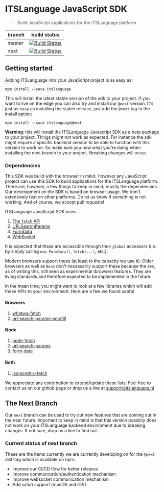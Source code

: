 # ITSLanguage JavaScript SDK

> Build JavaScript applications for the ITSLanguage platform.

| branch | build status |
| ------ | ------------ |
| master | [![Build Status][master build logo]][travis] |
| next   | [![Build Status][next build logo]][travis] |

## Getting started

Adding ITSLanguage into your JavaScript project is as easy as:

```shell
npm install --save itslanguage
```

This will install the latest stable version of the sdk to your project. If you want to live on the
edge you can also try and install our `@next` version. It's just as easy as installing the stable
release, just add the `@next` tag to the install option:


```shell
npm install --save itslanguage@next
```

**Warning**: this will install the ITSLanguage Javascript SDK as a beta package to your project.
Things might not work as expected. For instance the sdk might require a specific backend version 
to be able to function with this version to work on. So make sure you now what you're doing when
installing the next branch to your project. Breaking changes will occur.

### Dependencies

This SDK was build with the browser in mind. However any JavaScript project can use this SDK to
build applications for the ITSLanguage platform. There are, however, a few things to keep in mind;
mostly the dependencies. Our development on the SDK is based on browser usage. We don't extensively
test on other platforms. Do let us know if something is not working. And of course, we accept pull
requests!

ITSLanguage JavaScript SDK uses:

1. [The `fetch` API][MDN fetch]
1. [URLSearchParams][MDN URLSearchParams]
1. [FormData][MDN FormData]
1. [WebSocket][MDN WebSocket]

It is expected that these are accessible through their `global` accessors (i.e.
by simply calling `new FormData()`, `fetch(...)`, etc.).

Modern browsers support these (at least to the capacity we use it). Older
browsers as well as `Node` don't necessarily support these because the are, as
of writing this, still seen as experimental (browser) features. They are living
standards and therefore expected to be implemented in the future.

In the mean time; you might want to look at a few libraries which will add
these APIs to your environment. Here are a few we found useful.

#### Browsers

1. [whatwg-fetch][NPM whatwg-fetch]
1. [url-search-params-polyfill][NPM url-search-params-polyfill]

#### Node

1. [node-fetch][NPM node-fetch]
1. [url-search-params][NPM url-search-params]
1. [form-data][NPM form-data]

#### Both

1. [isomorphic-fetch][NPM isomorphic-fetch]

We appreciate any contribution to extend/update these lists. Feel free to contact us on our github
page or drop us a line at support@itslanguage.nl

## The Next Branch

Our `next` branch can be used to try out new features that are coming out in the near future.
Important to keep in mind is that this version possibly does not work on your ITSLanguage
backend environment due to breaking changes. If not sure, drop us a line to find out.  

### Current status of next branch

These are the items currently we are currently developing on for the `@next` dist-tag which is
available on npm.
- Improve our CI/CD flow for better releases
- Improve communication/authentication mechanism
- Improve websocket communication mechanism
- Add safari support (macOS and iOS)

[master build logo]: https://travis-ci.org/itslanguage/itslanguage-js.svg?branch=master
[next build logo]: https://travis-ci.org/itslanguage/itslanguage-js.svg?branch=next
[travis]: https://travis-ci.org/itslanguage/itslanguage-js

[MDN fetch]: https://developer.mozilla.org/en/docs/Web/API/Fetch_API
[MDN URLSearchParams]: https://developer.mozilla.org/en-US/docs/Web/API/URLSearchParams
[MDN FormData]: https://developer.mozilla.org/en-US/docs/Web/API/FormData
[MDN WebSocket]: https://developer.mozilla.org/en-US/docs/Web/API/WebSocket

[NPM isomorphic-fetch]: https://www.npmjs.com/package/isomorphic-fetch
[NPM form-data]: https://www.npmjs.com/package/form-data
[NPM node-fetch]: https://www.npmjs.com/package/node-fetch
[NPM url-search-params]: https://www.npmjs.com/package/url-search-params
[NPM whatwg-fetch]: https://www.npmjs.com/package/whatwg-fetch
[NPM url-search-params-polyfill]: https://www.npmjs.com/package/url-search-params-polyfill
